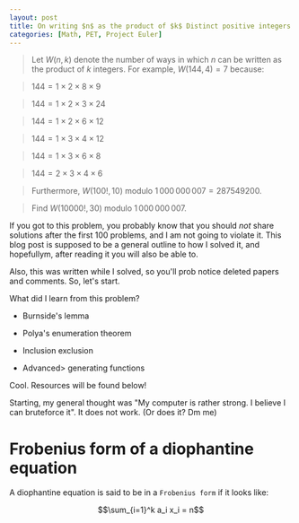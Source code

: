 ```yaml
---
layout: post
title: On writing $n$ as the product of $k$ Distinct positive integers
categories: [Math, PET, Project Euler]
---
```


> Let $W(n, k)$ denote the number of ways in which $n$ can be written as the product of $k$ integers. For example, $W(144, 4) = 7$ because:

> $144 = 1 \times 2 \times 8 \times 9$

> $144 = 1 \times 2 \times 3 \times 24$

> $144 = 1 \times 2 \times 6 \times 12$

> $144 = 1 \times 3 \times 4 \times 12$

> $144 = 1 \times 3 \times 6 \times 8$

> $144 = 2 \times 3 \times 4 \times 6$

> Furthermore, $W(100!,10)$ modulo $1\,000\,000\,007 = 287549200$. 

> Find $W(10000!,30)$ modulo $1\,000\,000\,007$.

If you got to this problem, you probably know that you should *not* share solutions after the first 100 problems, and I am not going to violate it. This blog post is supposed to be a general outline to how I solved it, and hopefullym, after reading it you will also be able to.

Also, this was written while I solved, so you'll prob notice deleted papers and comments. So, let's start.

What did I learn from this problem? 

- Burnside's lemma

- Polya's enumeration theorem

- Inclusion exclusion

- Advanced> generating functions 

Cool. Resources will be found below!

Starting, my general thought was "My computer is rather strong. I believe I can bruteforce it". It does not work. (Or does it? Dm me)

# Frobenius form of a diophantine equation

A diophantine equation is said to be in a ```Frobenius form``` if it looks like:

$$\sum_{i=1}^k a_i x_i = n$$